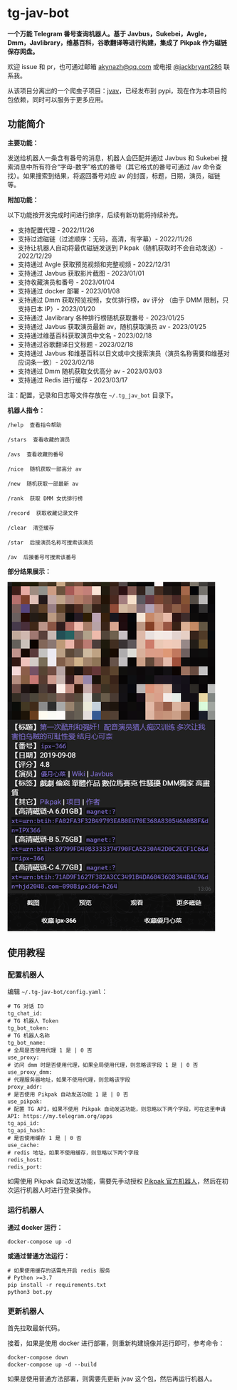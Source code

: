 # tg-jav-bot

**一个万能 Telegram 番号查询机器人。基于 Javbus，Sukebei，Avgle，Dmm，Javlibrary，维基百科，谷歌翻译等进行构建，集成了 Pikpak 作为磁链保存网盘。**

欢迎 issue 和 pr，也可通过邮箱 [akynazh@qq.com](mailto://akynazh@qq.com) 或电报 [@jackbryant286](https://t.me/jackbryant286) 联系我。

从该项目分离出的一个爬虫子项目：[jvav](https://github.com/akynazh/jvav)，已经发布到 pypi，现在作为本项目的包依赖，同时可以服务于更多应用。

## 功能简介

**主要功能：**

发送给机器人一条含有番号的消息，机器人会匹配并通过 Javbus 和 Sukebei 搜索消息中所有符合“字母-数字”格式的番号（其它格式的番号可通过 /av 命令查找）。如果搜索到结果，将返回番号对应 av 的封面，标题，日期，演员，磁链等。

**附加功能：**

以下功能按开发完成时间进行排序，后续有新功能将持续补充。

- 支持配置代理 - 2022/11/26
- 支持过滤磁链（过滤顺序：无码，高清，有字幕）- 2022/11/26
- 支持让机器人自动将最优磁链发送到 Pikpak（随机获取时不会自动发送）- 2022/12/29
- 支持通过 Avgle 获取预览视频和完整视频 - 2022/12/31
- 支持通过 Javbus 获取影片截图 - 2023/01/01
- 支持收藏演员和番号 - 2023/01/04
- 支持通过 docker 部署 - 2023/01/08
- 支持通过 Dmm 获取预览视频，女优排行榜，av 评分 （由于 DMM 限制，只支持日本 IP）- 2023/01/20
- 支持通过 Javlibrary 各种排行榜随机获取番号 - 2023/01/25
- 支持通过 Javbus 获取演员最新 av，随机获取演员 av - 2023/01/25
- 支持通过维基百科获取演员中文名 - 2023/02/18
- 支持通过谷歌翻译日文标题 - 2023/02/18
- 支持通过 Javbus 和维基百科以日文或中文搜索演员（演员名称需要和维基对应词条一致）- 2023/02/18
- 支持通过 Dmm 随机获取女优高分 av - 2023/03/03
- 支持通过 Redis 进行缓存 - 2023/03/17

注：配置，记录和日志等文件存放在 `~/.tg_jav_bot` 目录下。

**机器人指令：**

```
/help  查看指令帮助

/stars  查看收藏的演员

/avs  查看收藏的番号

/nice  随机获取一部高分 av

/new  随机获取一部最新 av

/rank  获取 DMM 女优排行榜

/record  获取收藏记录文件

/clear  清空缓存

/star  后接演员名称可搜索该演员

/av  后接番号可搜索该番号
```

**部分结果展示：**

![部分结果展示](res.png)

## 使用教程

### 配置机器人

编辑 `~/.tg-jav-bot/config.yaml`：

```
# TG 对话 ID
tg_chat_id: 
# TG 机器人 Token
tg_bot_token: 
# TG 机器人名称
tg_bot_name:
# 全局是否使用代理 1 是 | 0 否
use_proxy: 
# 访问 dmm 时是否使用代理，如果全局使用代理，则忽略该字段 1 是 | 0 否
use_proxy_dmm: 
# 代理服务器地址，如果不使用代理，则忽略该字段
proxy_addr: 
# 是否使用 Pikpak 自动发送功能 1 是 | 0 否
use_pikpak: 
# 配置 TG API，如果不使用 Pikpak 自动发送功能，则忽略以下两个字段，可在这里申请 API: https://my.telegram.org/apps
tg_api_id: 
tg_api_hash: 
# 是否使用缓存 1 是 | 0 否
use_cache: 
# redis 地址，如果不使用缓存，则忽略以下两个字段
redis_host: 
redis_port: 
```

如需使用 Pikpak 自动发送功能，需要先手动授权 [Pikpak 官方机器人](https://t.me/PikPak6_Bot)，然后在初次运行机器人时进行登录操作。

### 运行机器人

**通过 docker 运行：**

```
docker-compose up -d
```

**或通过普通方法运行：**

```
# 如果使用缓存的话需先开启 redis 服务
# Python >=3.7
pip install -r requirements.txt
python3 bot.py
```

### 更新机器人

首先拉取最新代码。

接着，如果是使用 docker 进行部署，则重新构建镜像并运行即可，参考命令：

```
docker-compose down
docker-compose up -d --build
```

如果是使用普通方法部署，则需要先更新 jvav 这个包，然后再运行机器人。